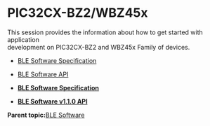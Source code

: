 # PIC32CX-BZ2/WBZ45x

This session provides the information about how to get started with application<br /> development on PIC32CX-BZ2 and WBZ45x Family of devices.

-   [BLE Software Specification](GUID-222749FE-01C5-43B6-A5C7-CD82B3FC7F5F.md)
-   [BLE Software API](GUID-9227C855-DF4C-4541-9FE1-2608FF954E43.md)

-   **[BLE Software Specification](GUID-222749FE-01C5-43B6-A5C7-CD82B3FC7F5F.md)**  

-   **[BLE Software v1.1.0 API](GUID-9227C855-DF4C-4541-9FE1-2608FF954E43.md)**  


**Parent topic:**[BLE Software](GUID-1DE7F398-A485-4143-964B-2CB21E5F4B26.md)

